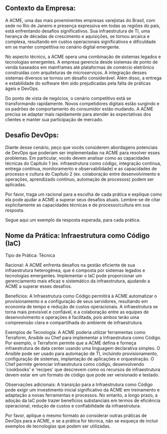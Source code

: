 ## Contexto da Empresa:
A ACME, uma das mais proeminentes empresas varejistas do Brasil, com sede no Rio de Janeiro e presença expressiva em todas as regiões do país, está enfrentando desafios significativos. Sua infraestrutura de TI, uma herança de décadas de crescimento e aquisições, se tornou arcaica e complexa, resultando em custos operacionais significativos e dificuldade em se manter competitiva no cenário digital emergente.

No aspecto técnico, a ACME opera uma combinação de sistemas legados e tecnologias emergentes. A empresa gerencia desde sistemas de ponto de venda baseados em mainframes até plataformas de comércio eletrônico construídas com arquiteturas de microserviços. A integração desses sistemas diversos se tornou um desafio considerável. Além disso, a entrega e estabilidade do software têm sido prejudicadas pela falta de práticas ágeis e DevOps.

Do ponto de vista de negócios, o cenário competitivo está se transformando rapidamente. Novos competidores digitais estão surgindo e os padrões de comportamento do consumidor estão mudando. A ACME precisa se adaptar mais rapidamente para atender às expectativas dos clientes e manter sua participação de mercado.

## Desafio DevOps:
Diante desse cenário, peço que vocês considerem abordagens potenciais de DevOps que poderiam ser implementadas na ACME para resolver esses problemas. Em particular, vocês devem analisar como as capacidades técnicas do Capítulo 1 (ex. infraestrutura como código, integração contínua, entrega contínua, monitoramento e observabilidade) e as capacidades de processo e cultura do Capítulo 2 (ex. colaboração entre desenvolvimento e operações, aprendizado contínuo, automação de processos) podem ser aplicadas.

Por favor, traga um racional para a escolha de cada prática e explique como ela pode ajudar a ACME a superar seus desafios atuais. Lembre-se de citar explicitamente as capacidades técnicas e de processo/cultura em sua resposta.

Segue aqui um exemplo da resposta esperada, para cada prática.

## Nome da Prática: Infraestrutura como Código (IaC)

Tipo de Prática: Técnica

Racional: A ACME enfrenta desafios na gestão eficiente de sua infraestrutura heterogênea, que é composta por sistemas legados e tecnologias emergentes. Implementar o IaC pode proporcionar um gerenciamento mais eficaz e sistemático da infraestrutura, ajudando a ACME a superar esses desafios.

Benefícios: A Infraestrutura como Código permitirá à ACME automatizar o provisionamento e a configuração de seus servidores, resultando em economia de tempo e redução de custos operacionais. A infraestrutura se torna mais previsível e confiável, e a colaboração entre as equipes de desenvolvimento e operações é facilitada, pois ambos terão uma compreensão clara e compartilhada do ambiente de infraestrutura.

Exemplos de Tecnologia: A ACME poderia utilizar ferramentas como Terraform, Ansible ou Chef para implementar a Infraestrutura como Código. Por exemplo, o Terraform permite que a ACME defina e forneça infraestrutura de data center usando uma linguagem declarativa simples. O Ansible pode ser usado para automação de TI, incluindo provisionamento, configuração de sistemas, implantação de aplicações e orquestração. O Chef permite gerenciar infraestrutura como código, desenvolvendo 'cookbooks' e 'recipes' que descrevem como os recursos de infraestrutura devem estar em um formato de código que pode ser versionado e testado.

Observações adicionais: A transição para a Infraestrutura como Código pode exigir um investimento inicial significativo da ACME em treinamento e adaptação a novas ferramentas e processos. No entanto, a longo prazo, a adoção da IaC pode trazer benefícios substanciais em termos de eficiência operacional, redução de custos e confiabilidade da infraestrutura.

Por favor, aplique o mesmo formato ao considerar outras práticas de DevOps para a ACME, e se a prática for técnica, não se esqueça de incluir exemplos de tecnologias que podem ser utilizadas.
